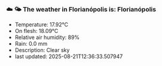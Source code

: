 ### ☁️ 🌤️  The weather in Florianópolis is: Florianópolis

- Temperature: 17.92°C
- On flesh: 18.09°C
- Relative air humidity: 89%
- Rain: 0.0 mm
- Description: Clear sky
- last updated: 2025-08-21T12:36:33.507947

